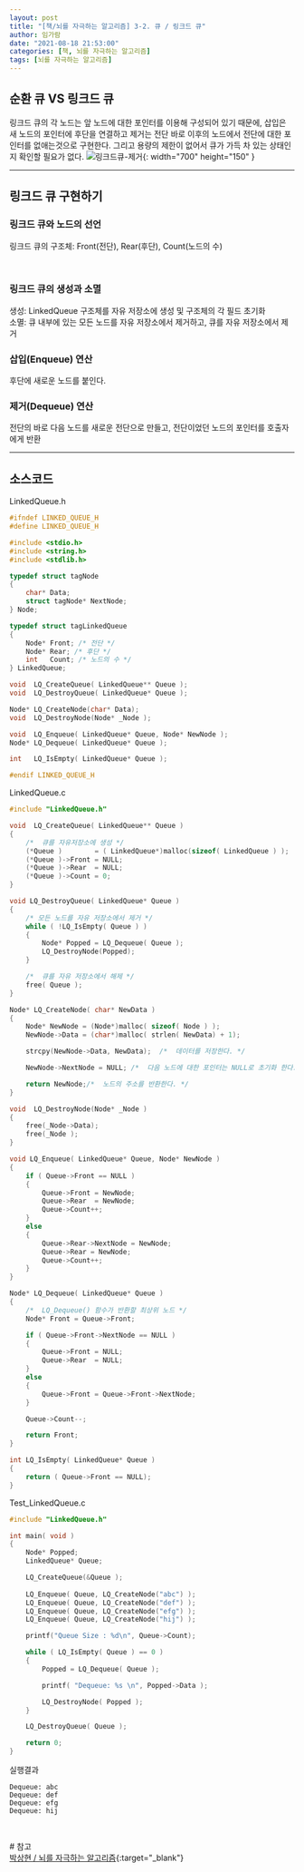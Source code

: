 ```yaml
---
layout: post
title: "[책/뇌를 자극하는 알고리즘] 3-2. 큐 / 링크드 큐"
author: 임가람
date: "2021-08-18 21:53:00"
categories: [책, 뇌를 자극하는 알고리즘]
tags: [뇌를 자극하는 알고리즘]
---
```


## 순환 큐 VS 링크드 큐
링크드 큐의 각 노드는 앞 노드에 대한 포인터를 이용해 구성되어 있기 때문에, 삽입은 새 노드의 포인터에 후단을 연결하고 제거는 전단 바로 이후의 노드에서 전단에 대한 포인터를 없애는것으로 구현한다. 그리고 용량의 제한이 없어서 큐가 가득 차 있는 상태인지 확인할 필요가 없다.
![링크드큐-제거](/assets/img/posts/2021-08-18-linked-queue-1.png){: width="700" height="150" }
<br>

---
## 링크드 큐 구현하기
### 링크드 큐와 노드의 선언
링크드 큐의 구조체: Front(전단), Rear(후단), Count(노드의 수)

<br>

### 링크드 큐의 생성과 소멸
생성: LinkedQueue 구조체를 자유 저장소에 생성 및 구조체의 각 필드 초기화<br>
소멸: 큐 내부에 있는 모든 노드를 자유 저장소에서 제거하고, 큐를 자유 저장소에서 제거
<br>

### 삽입(Enqueue) 연산
후단에 새로운 노드를 붙인다.
<br>

### 제거(Dequeue) 연산
전단의 바로 다음 노드를 새로운 전단으로 만들고, 전단이었던 노드의 포인터를 호출자에게 반환
<br>

---
## 소스코드
LinkedQueue.h
```c
#ifndef LINKED_QUEUE_H
#define LINKED_QUEUE_H

#include <stdio.h>
#include <string.h>
#include <stdlib.h>

typedef struct tagNode
{
    char* Data;
    struct tagNode* NextNode;
} Node;

typedef struct tagLinkedQueue
{
    Node* Front; /* 전단 */
    Node* Rear; /* 후단 */
    int   Count; /* 노드의 수 */
} LinkedQueue;

void  LQ_CreateQueue( LinkedQueue** Queue );
void  LQ_DestroyQueue( LinkedQueue* Queue );

Node* LQ_CreateNode(char* Data);
void  LQ_DestroyNode(Node* _Node );

void  LQ_Enqueue( LinkedQueue* Queue, Node* NewNode );
Node* LQ_Dequeue( LinkedQueue* Queue );

int   LQ_IsEmpty( LinkedQueue* Queue );

#endif LINKED_QUEUE_H
```
LinkedQueue.c
```c
#include "LinkedQueue.h"

void  LQ_CreateQueue( LinkedQueue** Queue )
{
    /*  큐를 자유저장소에 생성 */
    (*Queue )        = ( LinkedQueue*)malloc(sizeof( LinkedQueue ) );
    (*Queue )->Front = NULL;
    (*Queue )->Rear  = NULL;
    (*Queue )->Count = 0;
}

void LQ_DestroyQueue( LinkedQueue* Queue )
{
    /* 모든 노드를 자유 저장소에서 제거 */
    while ( !LQ_IsEmpty( Queue ) )
    {
        Node* Popped = LQ_Dequeue( Queue );
        LQ_DestroyNode(Popped);    
    }

    /*  큐를 자유 저장소에서 해제 */
    free( Queue );
}

Node* LQ_CreateNode( char* NewData )
{
    Node* NewNode = (Node*)malloc( sizeof( Node ) );
    NewNode->Data = (char*)malloc( strlen( NewData) + 1);

    strcpy(NewNode->Data, NewData);  /*  데이터를 저장한다. */

    NewNode->NextNode = NULL; /*  다음 노드에 대한 포인터는 NULL로 초기화 한다. */

    return NewNode;/*  노드의 주소를 반환한다. */
}

void  LQ_DestroyNode(Node* _Node )
{
    free(_Node->Data);
    free(_Node );
}

void LQ_Enqueue( LinkedQueue* Queue, Node* NewNode )
{
    if ( Queue->Front == NULL ) 
    {        
        Queue->Front = NewNode;
        Queue->Rear  = NewNode;
        Queue->Count++;
    } 
    else
    {
        Queue->Rear->NextNode = NewNode;
        Queue->Rear = NewNode;
        Queue->Count++;
    }
}

Node* LQ_Dequeue( LinkedQueue* Queue )
{
    /*  LQ_Dequeue() 함수가 반환할 최상위 노드 */
    Node* Front = Queue->Front;

    if ( Queue->Front->NextNode == NULL )
    {
        Queue->Front = NULL;
        Queue->Rear  = NULL;
    }
    else
    {
        Queue->Front = Queue->Front->NextNode;
    }

    Queue->Count--;

    return Front;
}

int LQ_IsEmpty( LinkedQueue* Queue )
{
    return ( Queue->Front == NULL);
}
```
Test_LinkedQueue.c
```c
#include "LinkedQueue.h"

int main( void )
{
    Node* Popped;
    LinkedQueue* Queue;

    LQ_CreateQueue(&Queue );
    
    LQ_Enqueue( Queue, LQ_CreateNode("abc") );
    LQ_Enqueue( Queue, LQ_CreateNode("def") );
    LQ_Enqueue( Queue, LQ_CreateNode("efg") );
    LQ_Enqueue( Queue, LQ_CreateNode("hij") );

    printf("Queue Size : %d\n", Queue->Count);

    while ( LQ_IsEmpty( Queue ) == 0 )
    {
        Popped = LQ_Dequeue( Queue );

        printf( "Dequeue: %s \n", Popped->Data );

        LQ_DestroyNode( Popped );
    }

    LQ_DestroyQueue( Queue );

    return 0;
}
```
실행결과
```
Dequeue: abc
Dequeue: def
Dequeue: efg
Dequeue: hij
```

<br>

\# 참고<br>
[박상현 / 뇌를 자극하는 알고리즘](https://www.hanbit.co.kr/media/books/book_view.html?p_code=B3450156021){:target="_blank"}<br>